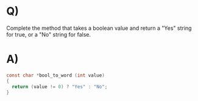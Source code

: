 # Q)

Complete the method that takes a boolean value and 
return a "Yes" string for true, or a "No" string for false.

# A)
```c
const char *bool_to_word (int value)
{
  return (value != 0) ? "Yes" : "No";
}
